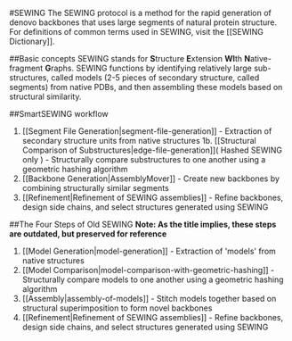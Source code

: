 #SEWING
The SEWING protocol is a method for the rapid generation of denovo backbones that uses large segments of natural protein structure. For definitions of common terms used in SEWING, visit the [[SEWING Dictionary]].

##Basic concepts
SEWING stands for **S**tructure **E**xtension **WI**th **N**ative-fragment **G**raphs. SEWING functions by identifying relatively large sub-structures, called models (2-5 pieces of secondary structure, called segments) from native PDBs, and then assembling these models based on structural similarity.


##SmartSEWING workflow
1. [[Segment File Generation|segment-file-generation]] - Extraction of secondary structure units from native structures
   1b. [[Structural Comparison of Substructures|edge-file-generation]]( Hashed SEWING only ) - Structurally compare substructures to one another using a geometric hashing algorithm
2. [[Backbone Generation|AssemblyMover]] - Create new backbones by combining structurally similar segments
3. [[Refinement|Refinement of SEWING assemblies]] - Refine backbones, design side chains, and select structures generated using SEWING

##The Four Steps of Old SEWING
**Note: As the title implies, these steps are outdated, but preserved for reference**
1. [[Model Generation|model-generation]] - Extraction of 'models' from native structures
2. [[Model Comparison|model-comparison-with-geometric-hashing]] - Structurally compare models to one another using a geometric hashing algorithm
3. [[Assembly|assembly-of-models]] - Stitch models together based on structural superimposition to form novel backbones
4. [[Refinement|Refinement of SEWING assemblies]] - Refine backbones, design side chains, and select structures generated using SEWING
